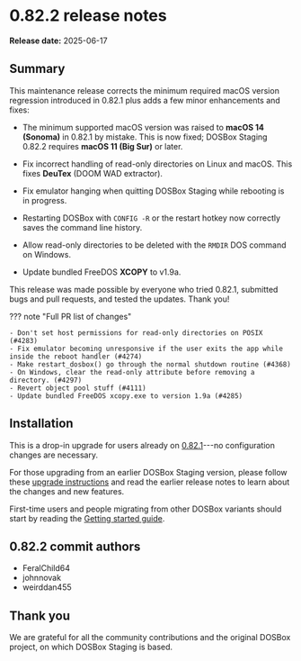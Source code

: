 # 0.82.2 release notes

**Release date:** 2025-06-17


## Summary

This maintenance release corrects the minimum required macOS version
regression introduced in 0.82.1 plus adds a few minor enhancements and fixes:

- The minimum supported macOS version was raised to **macOS 14 (Sonoma)** in 0.82.1 by
  mistake. This is now fixed; DOSBox Staging 0.82.2 requires **macOS 11 (Big
  Sur)** or later.

- Fix incorrect handling of read-only directories on Linux and macOS. This
  fixes **DeuTex** (DOOM WAD extractor).

- Fix emulator hanging when quitting DOSBox Staging while rebooting is in
  progress.

- Restarting DOSBox with `CONFIG -R` or the restart hotkey now correctly saves
  the command line history.

- Allow read-only directories to be deleted with the `RMDIR` DOS command on
  Windows.

- Update bundled FreeDOS **XCOPY** to v1.9a.


This release was made possible by everyone who tried 0.82.1, submitted bugs
and pull requests, and tested the updates. Thank you!


??? note "Full PR list of changes"

    - Don't set host permissions for read-only directories on POSIX (#4283)
    - Fix emulator becoming unresponsive if the user exits the app while inside the reboot handler (#4274)
    - Make restart_dosbox() go through the normal shutdown routine (#4368)
    - On Windows, clear the read-only attribute before removing a directory. (#4297)
    - Revert object pool stuff (#4111)
    - Update bundled FreeDOS xcopy.exe to version 1.9a (#4285)


## Installation

This is a drop-in upgrade for users already on [0.82.1](0.82.1.md)---no
configuration changes are necessary.

For those upgrading from an earlier DOSBox Staging version, please follow
these [upgrade instructions](0.82.0.md/#how-to-upgrade) and read the 
earlier release notes to learn about the changes and new features.

First-time users and people migrating from other DOSBox variants should start
by reading the [Getting started guide](../../getting-started/index.md).


## 0.82.2 commit authors

<div class="compact" markdown>

  - FeralChild64
  - johnnovak
  - weirddan455

</div>


## Thank you

We are grateful for all the community contributions and the original DOSBox
project, on which DOSBox Staging is based.
